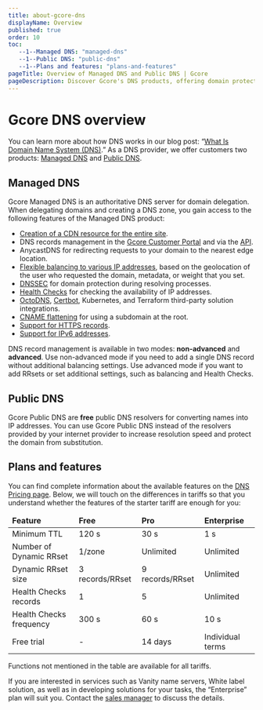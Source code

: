 ```yaml
---
title: about-gcore-dns
displayName: Overview
published: true
order: 10
toc:
   --1--Managed DNS: "managed-dns"
   --1--Public DNS: "public-dns"
   --1--Plans and features: "plans-and-features"
pageTitle: Overview of Managed DNS and Public DNS | Gcore
pageDescription: Discover Gcore's DNS products, offering domain protection, flexible balancing, increased resolution speed, and various tariff plans.
---
```

# Gcore DNS overview

You can learn more about how DNS works in our blog post: “<a href="https://gcore.com/learning/what-is-dns-how-does-it-work/" target="_blank">What Is Domain Name System (DNS)</a>.” As a DNS provider, we offer customers two products: <a href="https://gcore.com/dns" target="_blank">Managed DNS</a> and <a href="https://gcore.com/public-dns" target="_blank">Public DNS</a>.

## Managed DNS

Gcore Managed DNS is an authoritative DNS server for domain delegation. When delegating domains and creating a DNS zone, you gain access to the following features of the Managed DNS product:

- <a href="https://gcore.com/docs/cdn/getting-started/create-a-cdn-resource/create-a-cdn-resource-for-the-entire-site" target="_blank">Creation of a CDN resource for the entire site</a>.
- DNS records management in the <a href="https://dns.gcore.com/zones" target="_blank">Gcore Customer Portal</a> and via the <a href="https://api.gcore.com/docs/dns" target="_blank">API</a>.
- AnycastDNS for redirecting requests to your domain to the nearest edge location.
- <a href="https://gcore.com/docs/dns/dns-records/configure-weight-balancing-and-geobalancing" target="_blank">Flexible balancing to various IP addresses</a>, based on the geolocation of the user who requested the domain, metadata, or weight that you set.
- <a href="https://gcore.com/docs/dns/getting-started-with-dnssec" target="_blank">DNSSEC</a> for domain protection during resolving processes.
- <a href="https://gcore.com/docs/dns/dns-failover/about-dns-failover" target="_blank">Health Checks</a> for checking the availability of IP addresses.
- <a href="https://gcore.com/docs/dns/dns-plugins/use-gcore-dns-as-a-secondary-dns-with-octodns" target="_blank">OctoDNS</a>, <a href="https://gcore.com/docs/dns/dns-plugins/get-a-let-s-encrypt-certificate-with-certbot" target="_blank">Certbot</a>, Kubernetes, and Terraform third-party solution integrations.
- <a href="https://gcore.com/docs/dns/dns-records/specify-cname-at-root" target="_blank">CNAME flattening</a> for using a subdomain at the root.
- <a href="https://gcore.com/docs/dns/dns-records/what-is-an-https-record-and-how-is-it-configured" target="_blank">Support for HTTPS records</a>.
- <a href="https://gcore.com/docs/dns/dns-records/supported-dns-record-types#aaaa-record" target="_blank">Support for IPv6 addresses</a>.

DNS record management is available in two modes: **non-advanced** and **advanced**. Use non-advanced mode if you need to add a single DNS record without additional balancing settings. Use advanced mode if you want to add RRsets or set additional settings, such as balancing and Health Checks.

## Public DNS 

Gcore Public DNS are **free** public DNS resolvers for converting names into IP addresses. You can use Gcore Public DNS instead of the resolvers provided by your internet provider to increase resolution speed and protect the domain from substitution.

## Plans and features 

You can find complete information about the available features on the <a href="https://gcore.com/pricing/edge-network#dns" target="_blank">DNS Pricing page</a>. Below, we will touch on the differences in tariffs so that you understand whether the features of the starter tariff are enough for you:

<table>
<thead>
<td><b>Feature</b></td>
<td><b>Free</b></td>
<td><b>Pro</b></td>
<td><b>Enterprise</b></td>
</thead>
<tbody>
<tr>
<td style="text-align: left">Minimum TTL</td>
<td style="text-align: left">120 s</td>
<td style="text-align: left">30 s</td>
<td style="text-align: left">1 s</td>
</tr>
<tr>
<td style="text-align: left">Number of Dynamic RRset</td>
<td style="text-align: left">1/zone</td>
<td style="text-align: left">Unlimited</td>
<td style="text-align: left">Unlimited</td>
</tr>
<tr>
<td style="text-align: left">Dynamic RRset size</td>
<td style="text-align: left">3 records/RRset</td>
<td style="text-align: left">9 records/RRset</td>
<td style="text-align: left">Unlimited</td>
</tr>
<tr>
<td style="text-align: left">Health Checks records</td>
<td style="text-align: left">1</td>
<td style="text-align: left">5</td>
<td style="text-align: left">Unlimited</td>
</tr>
<tr>
<td style="text-align: left">Health Checks frequency</td>
<td style="text-align: left">300 s</td>
<td style="text-align: left">60 s</td>
<td style="text-align: left">10 s</td>
</tr>
<tr>
<td style="text-align: left">Free trial</td>
<td style="text-align: left">-</td>
<td style="text-align: left">14 days</td>
<td style="text-align: left">Individual terms</td>
</tr>
</tbody>
</table>

Functions not mentioned in the table are available for all tariffs.

<alert-element type="tip" title="Tip">

If you are interested in services such as Vanity name servers, White label solution, as well as in developing solutions for your tasks, the “Enterprise” plan will suit you. Contact the [sales manager](mailto:support@gcore.com) to discuss the details.

</alert-element>